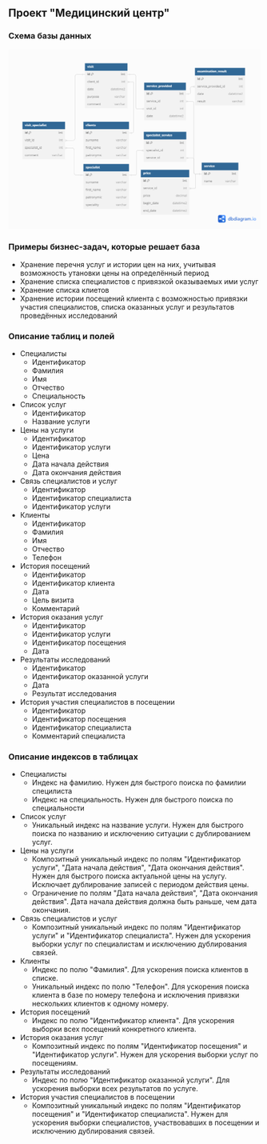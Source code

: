 ## Проект "Медицинский центр"

### Схема базы данных
![Схема базы данных](/images/db_diagram.png)

### Примеры бизнес-задач, которые решает база
* Хранение перечня услуг и истории цен на них, учитывая возможность утановки цены на определённый период
* Хранение списка специалистов с привязкой оказываемых ими услуг
* Хранение списка клиетов
* Хранение истории посещений клиента с возможностью привязки участия специалистов, списка оказанных услуг и результатов проведённых исследований

### Описание таблиц и полей
* Специалисты
    * Идентификатор
    * Фамилия
    * Имя
    * Отчество
    * Специальность
* Список услуг
    * Идентификатор
    * Название услуги
* Цены на услуги
    * Идентификатор
    * Идентификатор услуги
    * Цена
    * Дата начала действия
    * Дата окончания действия
* Связь специалистов и услуг
    * Идентификатор
    * Идентификатор специалиста
    * Идентификатор услуги
* Клиенты
    * Идентификатор
    * Фамилия
    * Имя
    * Отчество
    * Телефон
* История посещений
    * Идентификатор
    * Идентификатор клиента
    * Дата
    * Цель визита
    * Комментарий
* История оказания услуг
    * Идентификатор
    * Идентификатор услуги
    * Идентификатор посещения
    * Дата
* Результаты исследований
    * Идентификатор
    * Идентификатор оказанной услуги
    * Дата
    * Результат исследования
* История участия специалистов в посещении
    * Идентификатор
    * Идентификатор посещения
    * Идентификатор специалиста
    * Комментарий специалиста

### Описание индексов в таблицах
* Специалисты
    * Индекс на фамилию. Нужен для быстрого поиска по фамилии специлиста
    * Индекс на специальность. Нужен для быстрого поиска по специальности
* Список услуг
    * Уникальный индекс на название услуги. Нужен для быстрого поиска по названию и исключению ситуации с дублированием услуг.
* Цены на услуги
    * Композитный уникальный индекс по полям "Идентификатор услуги", "Дата начала действия", "Дата окончания действия". Нужен для быстрого поиска актуальной цены на услугу. Исключает дублирование записей с периодом действия цены.
    * Ограничение по полям "Дата начала действия", "Дата окончания действия". Дата начала действия должна быть раньше, чем дата окончания.
* Связь специалистов и услуг
    * Композитный уникальный индекс по полям "Идентификатор услуги" и "Идентификатор специалиста". Нужен для ускорения выборки услуг по специалистам и исключению дублирования связей.
* Клиенты
    * Индекс по полю "Фамилия". Для ускорения поиска клиентов в списке.
    * Уникальный индекс по полю "Телефон". Для ускорения поиска клиента в базе по номеру телефона и исключения привязки нескольких клиентов к одному номеру.
* История посещений
    * Индекс по полю "Идентификатор клиента". Для ускорения выборки всех посещений конкретного клиента.
* История оказания услуг
    * Композитный индекс по полям "Идентификатор посещения" и "Идентификатор услуги". Нужен для ускорения выборки услуг по посещениям.
* Результаты исследований
    * Индекс по полю "Идентификатор оказанной услуги". Для ускорения выборки всех результатов по услуге.
* История участия специалистов в посещении
    * Композитный уникальный индекс по полям "Идентификатор посещения" и "Идентификатор специалиста". Нужен для ускорения выборки специалистов, участвовавших в посещении и исключению дублирования связей.